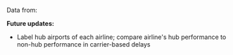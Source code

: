 
Data from:


<b>Future updates:</b>
- Label hub airports of each airline; compare airline's hub performance to non-hub performance in carrier-based delays
